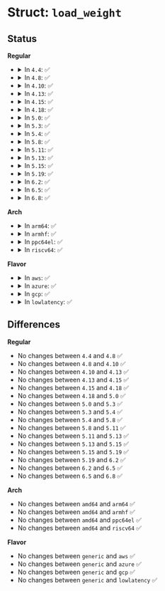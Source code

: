 # Struct: <code>load_weight</code>

## Status
<b>Regular</b>
<ul>
<li>
<details>
<summary>In <code>4.4</code>: ✅</summary>

```c
struct load_weight {
    long unsigned int weight;
    u32 inv_weight;
};
```
</details>
</li>
<li>
<details>
<summary>In <code>4.8</code>: ✅</summary>

```c
struct load_weight {
    long unsigned int weight;
    u32 inv_weight;
};
```
</details>
</li>
<li>
<details>
<summary>In <code>4.10</code>: ✅</summary>

```c
struct load_weight {
    long unsigned int weight;
    u32 inv_weight;
};
```
</details>
</li>
<li>
<details>
<summary>In <code>4.13</code>: ✅</summary>

```c
struct load_weight {
    long unsigned int weight;
    u32 inv_weight;
};
```
</details>
</li>
<li>
<details>
<summary>In <code>4.15</code>: ✅</summary>

```c
struct load_weight {
    long unsigned int weight;
    u32 inv_weight;
};
```
</details>
</li>
<li>
<details>
<summary>In <code>4.18</code>: ✅</summary>

```c
struct load_weight {
    long unsigned int weight;
    u32 inv_weight;
};
```
</details>
</li>
<li>
<details>
<summary>In <code>5.0</code>: ✅</summary>

```c
struct load_weight {
    long unsigned int weight;
    u32 inv_weight;
};
```
</details>
</li>
<li>
<details>
<summary>In <code>5.3</code>: ✅</summary>

```c
struct load_weight {
    long unsigned int weight;
    u32 inv_weight;
};
```
</details>
</li>
<li>
<details>
<summary>In <code>5.4</code>: ✅</summary>

```c
struct load_weight {
    long unsigned int weight;
    u32 inv_weight;
};
```
</details>
</li>
<li>
<details>
<summary>In <code>5.8</code>: ✅</summary>

```c
struct load_weight {
    long unsigned int weight;
    u32 inv_weight;
};
```
</details>
</li>
<li>
<details>
<summary>In <code>5.11</code>: ✅</summary>

```c
struct load_weight {
    long unsigned int weight;
    u32 inv_weight;
};
```
</details>
</li>
<li>
<details>
<summary>In <code>5.13</code>: ✅</summary>

```c
struct load_weight {
    long unsigned int weight;
    u32 inv_weight;
};
```
</details>
</li>
<li>
<details>
<summary>In <code>5.15</code>: ✅</summary>

```c
struct load_weight {
    long unsigned int weight;
    u32 inv_weight;
};
```
</details>
</li>
<li>
<details>
<summary>In <code>5.19</code>: ✅</summary>

```c
struct load_weight {
    long unsigned int weight;
    u32 inv_weight;
};
```
</details>
</li>
<li>
<details>
<summary>In <code>6.2</code>: ✅</summary>

```c
struct load_weight {
    long unsigned int weight;
    u32 inv_weight;
};
```
</details>
</li>
<li>
<details>
<summary>In <code>6.5</code>: ✅</summary>

```c
struct load_weight {
    long unsigned int weight;
    u32 inv_weight;
};
```
</details>
</li>
<li>
<details>
<summary>In <code>6.8</code>: ✅</summary>

```c
struct load_weight {
    long unsigned int weight;
    u32 inv_weight;
};
```
</details>
</li>
</ul>
<b>Arch</b>
<ul>
<li>
<details>
<summary>In <code>arm64</code>: ✅</summary>

```c
struct load_weight {
    long unsigned int weight;
    u32 inv_weight;
};
```
</details>
</li>
<li>
<details>
<summary>In <code>armhf</code>: ✅</summary>

```c
struct load_weight {
    long unsigned int weight;
    u32 inv_weight;
};
```
</details>
</li>
<li>
<details>
<summary>In <code>ppc64el</code>: ✅</summary>

```c
struct load_weight {
    long unsigned int weight;
    u32 inv_weight;
};
```
</details>
</li>
<li>
<details>
<summary>In <code>riscv64</code>: ✅</summary>

```c
struct load_weight {
    long unsigned int weight;
    u32 inv_weight;
};
```
</details>
</li>
</ul>
<b>Flavor</b>
<ul>
<li>
<details>
<summary>In <code>aws</code>: ✅</summary>

```c
struct load_weight {
    long unsigned int weight;
    u32 inv_weight;
};
```
</details>
</li>
<li>
<details>
<summary>In <code>azure</code>: ✅</summary>

```c
struct load_weight {
    long unsigned int weight;
    u32 inv_weight;
};
```
</details>
</li>
<li>
<details>
<summary>In <code>gcp</code>: ✅</summary>

```c
struct load_weight {
    long unsigned int weight;
    u32 inv_weight;
};
```
</details>
</li>
<li>
<details>
<summary>In <code>lowlatency</code>: ✅</summary>

```c
struct load_weight {
    long unsigned int weight;
    u32 inv_weight;
};
```
</details>
</li>
</ul>

## Differences
<b>Regular</b>
<ul>
<li>
No changes between <code>4.4</code> and <code>4.8</code> ✅
</li>
<li>
No changes between <code>4.8</code> and <code>4.10</code> ✅
</li>
<li>
No changes between <code>4.10</code> and <code>4.13</code> ✅
</li>
<li>
No changes between <code>4.13</code> and <code>4.15</code> ✅
</li>
<li>
No changes between <code>4.15</code> and <code>4.18</code> ✅
</li>
<li>
No changes between <code>4.18</code> and <code>5.0</code> ✅
</li>
<li>
No changes between <code>5.0</code> and <code>5.3</code> ✅
</li>
<li>
No changes between <code>5.3</code> and <code>5.4</code> ✅
</li>
<li>
No changes between <code>5.4</code> and <code>5.8</code> ✅
</li>
<li>
No changes between <code>5.8</code> and <code>5.11</code> ✅
</li>
<li>
No changes between <code>5.11</code> and <code>5.13</code> ✅
</li>
<li>
No changes between <code>5.13</code> and <code>5.15</code> ✅
</li>
<li>
No changes between <code>5.15</code> and <code>5.19</code> ✅
</li>
<li>
No changes between <code>5.19</code> and <code>6.2</code> ✅
</li>
<li>
No changes between <code>6.2</code> and <code>6.5</code> ✅
</li>
<li>
No changes between <code>6.5</code> and <code>6.8</code> ✅
</li>
</ul>
<b>Arch</b>
<ul>
<li>
No changes between <code>amd64</code> and <code>arm64</code> ✅
</li>
<li>
No changes between <code>amd64</code> and <code>armhf</code> ✅
</li>
<li>
No changes between <code>amd64</code> and <code>ppc64el</code> ✅
</li>
<li>
No changes between <code>amd64</code> and <code>riscv64</code> ✅
</li>
</ul>
<b>Flavor</b>
<ul>
<li>
No changes between <code>generic</code> and <code>aws</code> ✅
</li>
<li>
No changes between <code>generic</code> and <code>azure</code> ✅
</li>
<li>
No changes between <code>generic</code> and <code>gcp</code> ✅
</li>
<li>
No changes between <code>generic</code> and <code>lowlatency</code> ✅
</li>
</ul>
